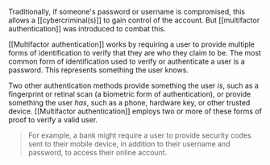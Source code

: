 Traditionally, if someone's password or username is compromised, this allows a [[cybercriminal(s)]] to gain control of the account. But [[multifactor authentication]] was introduced to combat this.

[[Multifactor authentication]] works by requiring a user to provide multiple forms of identification to verify that they are who they claim to be. The most common form of identification used to verify or authenticate a user is a password. This represents something the user knows.

Two other authentication methods provide something the user _is_, such as a fingerprint or retinal scan (a biometric form of authentication), or provide something the user _has_, such as a phone, hardware key, or other trusted device. [[Multifactor authentication]] employs two or more of these forms of proof to verify a valid user.

>For example, a bank might require a user to provide security codes sent to their mobile device, in addition to their username and password, to access their online account.